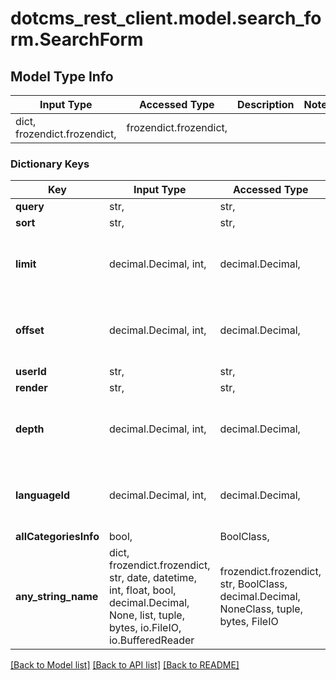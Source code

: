 # dotcms_rest_client.model.search_form.SearchForm

## Model Type Info
Input Type | Accessed Type | Description | Notes
------------ | ------------- | ------------- | -------------
dict, frozendict.frozendict,  | frozendict.frozendict,  |  | 

### Dictionary Keys
Key | Input Type | Accessed Type | Description | Notes
------------ | ------------- | ------------- | ------------- | -------------
**query** | str,  | str,  |  | [optional] 
**sort** | str,  | str,  |  | [optional] 
**limit** | decimal.Decimal, int,  | decimal.Decimal,  |  | [optional] value must be a 32 bit integer
**offset** | decimal.Decimal, int,  | decimal.Decimal,  |  | [optional] value must be a 32 bit integer
**userId** | str,  | str,  |  | [optional] 
**render** | str,  | str,  |  | [optional] 
**depth** | decimal.Decimal, int,  | decimal.Decimal,  |  | [optional] value must be a 32 bit integer
**languageId** | decimal.Decimal, int,  | decimal.Decimal,  |  | [optional] value must be a 64 bit integer
**allCategoriesInfo** | bool,  | BoolClass,  |  | [optional] 
**any_string_name** | dict, frozendict.frozendict, str, date, datetime, int, float, bool, decimal.Decimal, None, list, tuple, bytes, io.FileIO, io.BufferedReader | frozendict.frozendict, str, BoolClass, decimal.Decimal, NoneClass, tuple, bytes, FileIO | any string name can be used but the value must be the correct type | [optional]

[[Back to Model list]](../../README.md#documentation-for-models) [[Back to API list]](../../README.md#documentation-for-api-endpoints) [[Back to README]](../../README.md)

